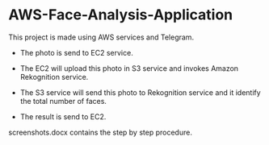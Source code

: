 # AWS-Face-Analysis-Application

This project is made using AWS services and Telegram.

- The photo is send to EC2 service.

- The EC2 will upload this photo in S3 service and invokes Amazon Rekognition service.

- The S3 service will send this photo to Rekognition service and it identify the total number of faces.

- The result is send to EC2.

screenshots.docx contains the step by step procedure.
